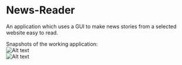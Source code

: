 News-Reader
===========

An application which uses a GUI to make news stories from a selected website easy to read.

Snapshots of the working application:  
![Alt text](https://cloud.githubusercontent.com/assets/9719732/5029320/587cf73c-6b91-11e4-8d64-c62c6bf7e149.png)  
![Alt text](https://cloud.githubusercontent.com/assets/9719732/5029321/5ac4f12a-6b91-11e4-89f0-d31586ad8465.png)
